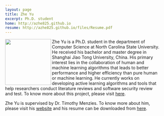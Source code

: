 ```yaml
---
layout: page
title: Zhe Yu
excerpt: Ph.D. student
home: http://azhe825.github.io
resume: http://azhe825.github.io/files/Resume.pdf
---
```



<img align="left" width="150"
src="/img/Zhe.jpg"> Zhe Yu is a Ph.D. student in the department of Computer Science at North Carolina State University. He received his bachelor and master degree in Shanghai Jiao Tong University, China. His primary interest lies in the collaboration of human and machine learning algorithms that leads to better performance and higher efficiency than pure human or machine learning. He currently works on developing active learning algorithms and tools that help researchers conduct literature reviews and software security review and test. To know more about this project, please visit [here](/projects/2017/01/22/mar/).

Zhe Yu is supervised by Dr. Timothy Menzies.
To know more about him, please visit his [website](http://azhe825.github.io)
and his resume can be downloaded from [here](http://azhe825.github.io/files/Resume.pdf).
